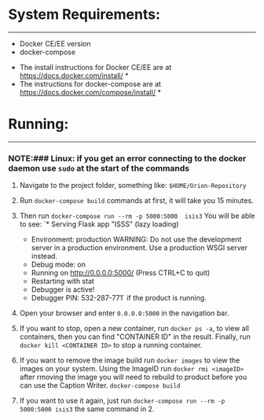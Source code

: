 # System Requirements: 
----------------------
- Docker CE/EE version
- docker-compose

* The install instructions for Docker CE/EE are at https://docs.docker.com/install/ *
* The instructions for docker-compose are at https://docs.docker.com/compose/install/ *

# Running:
----------
### NOTE:### Linux: if you get an error connecting to the docker daemon use `sudo` at the start of the commands

1. Navigate to the project folder, something like: `$HOME/Orion-Repository`

2. Run `docker-compose build` commands at first, it will take you 15 minutes.

3. Then run `docker-compose run --rm -p 5000:5000  isis3`
	You will be able to see:
	`* Serving Flask app "ISSS" (lazy loading)
	 * Environment: production
		WARNING: Do not use the development server in a production environment.
		Use a production WSGI server instead.
	 * Debug mode: on
	 * Running on http://0.0.0.0:5000/ (Press CTRL+C to quit)
	 * Restarting with stat
	 * Debugger is active!
	 * Debugger PIN: 532-287-771` if the product is running.
		
4. Open your browser and enter `0.0.0.0:5000` in the navigation bar.

5. If you want to stop, open a new container, run `docker ps -a`, to view all containers, then you can find "CONTAINER ID" in the result. Finally, run `docker kill <CONTAINER ID>` to stop a running container. 
	
6. If you want to remove the image build run `docker images` to view the images on your system. 
	Using the ImageID run `docker rmi <imageID>` after rmoving the image you will need to rebuild to product before you can use the 	Caption Writer. `docker-compose build`

7. If you want to use it again, just run `docker-compose run --rm -p 5000:5000 isis3` the same command in 2.
